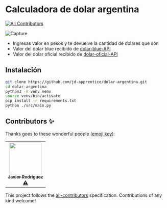 # Calculadora de dolar argentina
<!-- ALL-CONTRIBUTORS-BADGE:START - Do not remove or modify this section -->
[![All Contributors](https://img.shields.io/badge/all_contributors-1-orange.svg?style=flat-square)](#contributors-)
<!-- ALL-CONTRIBUTORS-BADGE:END -->

![Capture](https://user-images.githubusercontent.com/68082746/153452462-63711670-4191-4254-b026-0e4cfa3ed19e.PNG)


- Ingresas valor en pesos y te devuelve la cantidad de dolares que son
- Valor del dolar blue recibido de [dolar-blue-API](https://api-dolar-argentina.herokuapp.com/api/dolarblue)
- Valor del dolar oficial recibido de [dolar-oficial-API](https://api-dolar-argentina.herokuapp.com/api/dolaroficial)

## Instalación

```bash
git clone https://github.com/jd-apprentice/dolar-argentina.git
cd dolar-argentina
python3 -m venv venv
source venv/bin/activate
pip install -r requirements.txt
python ./src/main.py
```

## Contributors ✨

Thanks goes to these wonderful people ([emoji key](https://allcontributors.org/docs/en/emoji-key)):

<!-- ALL-CONTRIBUTORS-LIST:START - Do not remove or modify this section -->
<!-- prettier-ignore-start -->
<!-- markdownlint-disable -->
<table>
  <tr>
    <td align="center"><a href="https://javier-rodriguez.vercel.app/"><img src="https://avatars.githubusercontent.com/u/68615684?v=4?s=100" width="100px;" alt=""/><br /><sub><b>Javier Rodriguez</b></sub></a><br /><a href="https://github.com/jd-apprentice/dolar-argentina/commits?author=JaviCeRodriguez" title="Tests">⚠️</a></td>
  </tr>
</table>

<!-- markdownlint-restore -->
<!-- prettier-ignore-end -->

<!-- ALL-CONTRIBUTORS-LIST:END -->

This project follows the [all-contributors](https://github.com/all-contributors/all-contributors) specification. Contributions of any kind welcome!